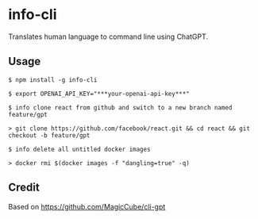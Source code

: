 # info-cli

Translates human language to command line using ChatGPT.

## Usage

```sh-session
$ npm install -g info-cli

$ export OPENAI_API_KEY="***your-openai-api-key***"

$ info clone react from github and switch to a new branch named feature/gpt

> git clone https://github.com/facebook/react.git && cd react && git checkout -b feature/gpt

$ info delete all untitled docker images

> docker rmi $(docker images -f "dangling=true" -q)
```

## Credit

Based on https://github.com/MagicCube/cli-gpt
